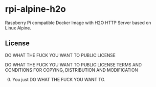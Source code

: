 # rpi-alpine-h2o

Raspberry Pi compatible Docker Image with H2O HTTP Server based on Linux Alpine.

## License

DO WHAT THE FUCK YOU WANT TO PUBLIC LICENSE  

DO WHAT THE FUCK YOU WANT TO PUBLIC LICENSE 
TERMS AND CONDITIONS FOR COPYING, DISTRIBUTION AND MODIFICATION 

0. You just DO WHAT THE FUCK YOU WANT TO.
